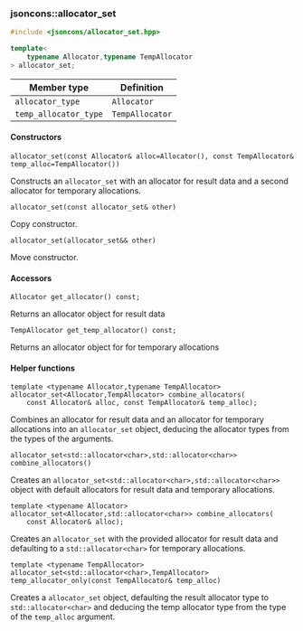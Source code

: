 ### jsoncons::allocator_set

```cpp
#include <jsoncons/allocator_set.hpp>

template< 
    typename Allocator,typename TempAllocator
> allocator_set;
```

Member type                         |Definition
------------------------------------|------------------------------
`allocator_type`|`Allocator`
`temp_allocator_type`|`TempAllocator`

#### Constructors

    allocator_set(const Allocator& alloc=Allocator(), const TempAllocator& temp_alloc=TempAllocator())
Constructs an `allocator_set` with an allocator for result data and a
second allocator for temporary allocations. 

    allocator_set(const allocator_set& other)
Copy constructor. 

    allocator_set(allocator_set&& other)

Move constructor. 

#### Accessors

    Allocator get_allocator() const;
Returns an allocator object for result data

    TempAllocator get_temp_allocator() const;
Returns an allocator object for for temporary allocations

#### Helper functions

    template <typename Allocator,typename TempAllocator>
    allocator_set<Allocator,TempAllocator> combine_allocators(
        const Allocator& alloc, const TempAllocator& temp_alloc);

Combines an allocator for result data and an allocator for temporary allocations into an `allocator_set` object,
deducing the allocator types from the types of the arguments.

    allocator_set<std::allocator<char>,std::allocator<char>> combine_allocators()
Creates an `allocator_set<std::allocator<char>,std::allocator<char>>` object with default allocators for result data
and temporary allocations.

    template <typename Allocator>
    allocator_set<Allocator,std::allocator<char>> combine_allocators(
        const Allocator& alloc);

Creates an `allocator_set` with the provided allocator for result data and
defaulting to a `std::allocator<char>` for temporary allocations. 

    template <typename TempAllocator>
    allocator_set<std::allocator<char>,TempAllocator> temp_allocator_only(const TempAllocator& temp_alloc)

Creates a `allocator_set` object, defaulting the result allocator type to `std::allocator<char>`
and deducing the temp allocator type from the type of the `temp_alloc` argument.


